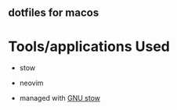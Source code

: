 ## dotfiles for macos

# Tools/applications Used
- stow
- neovim


- managed with [GNU stow](https://www.gnu.org/software/stow/)
